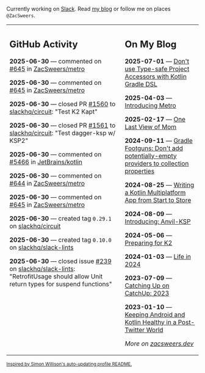 Currently working on [Slack](https://slack.com/). Read [my blog](https://zacsweers.dev/) or follow me on places `@ZacSweers`.

<table><tr><td valign="top" width="60%">

## GitHub Activity
<!-- githubActivity starts -->
**2025-06-30** — commented on [#645](https://github.com/ZacSweers/metro/issues/645#issuecomment-3020723803) in [ZacSweers/metro](https://github.com/ZacSweers/metro)

**2025-06-30** — commented on [#645](https://github.com/ZacSweers/metro/issues/645#issuecomment-3020437029) in [ZacSweers/metro](https://github.com/ZacSweers/metro)

**2025-06-30** — closed PR [#1560](https://github.com/slackhq/circuit/pull/1560) to [slackhq/circuit](https://github.com/slackhq/circuit): "Test K2 Kapt"

**2025-06-30** — closed PR [#1561](https://github.com/slackhq/circuit/pull/1561) to [slackhq/circuit](https://github.com/slackhq/circuit): "Test dagger-ksp w/ KSP2"

**2025-06-30** — commented on [#5466](https://github.com/JetBrains/kotlin/pull/5466#issuecomment-3020321885) in [JetBrains/kotlin](https://github.com/JetBrains/kotlin)

**2025-06-30** — commented on [#644](https://github.com/ZacSweers/metro/issues/644#issuecomment-3020312788) in [ZacSweers/metro](https://github.com/ZacSweers/metro)

**2025-06-30** — commented on [#645](https://github.com/ZacSweers/metro/issues/645#issuecomment-3020303037) in [ZacSweers/metro](https://github.com/ZacSweers/metro)

**2025-06-30** — created tag `0.29.1` on [slackhq/circuit](https://github.com/slackhq/circuit)

**2025-06-30** — created tag `0.10.0` on [slackhq/slack-lints](https://github.com/slackhq/slack-lints)

**2025-06-30** — closed issue [#239](https://github.com/slackhq/slack-lints/issues/239) on [slackhq/slack-lints](https://github.com/slackhq/slack-lints): "RetrofitUsage should allow Unit return types for suspend functions"
<!-- githubActivity ends -->
</td><td valign="top" width="40%">

## On My Blog
<!-- blog starts -->
**2025-07-01** — [Don't use Type-safe Project Accessors with Kotlin Gradle DSL](https://www.zacsweers.dev/dont-use-type-safe-project-accessors-with-kotlin-gradle-dsl/)

**2025-04-03** — [Introducing Metro](https://www.zacsweers.dev/introducing-metro/)

**2025-02-17** — [One Last View of Mom](https://www.zacsweers.dev/one-last-view-of-mom/)

**2024-09-11** — [Gradle Footguns: Don't add potentially-empty providers to collection properties](https://www.zacsweers.dev/gradle-footgun-adding-empty-providers-to-collection-properties/)

**2024-08-25** — [Writing a Kotlin Multiplatform App from Start to Store](https://www.zacsweers.dev/writing-a-kotlin-multiplatform-app-from-start-to-store/)

**2024-08-09** — [Introducing: Anvil-KSP](https://www.zacsweers.dev/introducing-anvil-ksp/)

**2024-05-06** — [Preparing for K2](https://www.zacsweers.dev/preparing-for-k2/)

**2024-01-03** — [Life in 2024](https://www.zacsweers.dev/life-in-2024/)

**2023-07-09** — [Catching Up on CatchUp: 2023](https://www.zacsweers.dev/catching-up-on-catchup-2023/)

**2023-01-10** — [Keeping Android and Kotlin Healthy in a Post-Twitter World](https://www.zacsweers.dev/keeping-android-healthy/)
<!-- blog ends -->
_More on [zacsweers.dev](https://zacsweers.dev/)_
</td></tr></table>

<sub><a href="https://simonwillison.net/2020/Jul/10/self-updating-profile-readme/">Inspired by Simon Willison's auto-updating profile README.</a></sub>